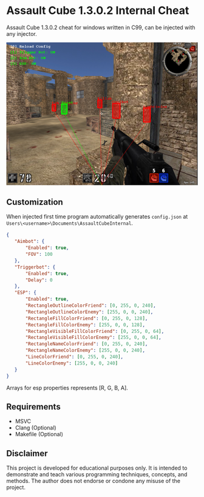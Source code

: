 # Assault Cube 1.3.0.2 Internal Cheat
Assault Cube 1.3.0.2 cheat for windows written in C99, can be injected with any injector.

![assault cube internal cheat](https://github.com/rft0/assaultcube-internal/blob/main/img/ss.png)

## Customization
When injected first time program automatically generates `config.json` at `Users\<username>\Documents\AssaultCubeInternal`.
```json
{
   "Aimbot": {
       "Enabled": true,
       "FOV": 100
   },
   "Triggerbot": {
       "Enabled": true,
       "Delay": 0
   },
   "ESP": {
       "Enabled": true,
       "RectangleOutlineColorFriend": [0, 255, 0, 240],
       "RectangleOutlineColorEnemy": [255, 0, 0, 240],
       "RectangleFillColorFriend": [0, 255, 0, 128],
       "RectangleFillColorEnemy": [255, 0, 0, 128],
       "RectangleVisibleFillColorFriend": [0, 255, 0, 64],
       "RectangleVisibleFillColorEnemy": [255, 0, 0, 64],
       "RectangleNameColorFriend": [0, 255, 0, 240],
       "RectangleNameColorEnemy": [255, 0, 0, 240],
       "LineColorFriend": [0, 255, 0, 240],
       "LineColorEnemy": [255, 0, 0, 240]
   }
}
```
Arrays for esp properties represents [R, G, B, A].

## Requirements
* MSVC
* Clang (Optional)
* Makefile (Optional)

## Disclaimer
This project is developed for educational purposes only. It is intended to demonstrate and teach various programming techniques, concepts, and methods. The author does not endorse or condone any misuse of the project.